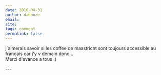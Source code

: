 ```yaml
---
date: 2010-08-31
author: dadouze
email: 
site: 
tags: comment
permalink: false
---
```


<p>j`aimerais savoir si les coffee de maastricht sont toujours accessible au francais  car j'y v demain donc... <br />
Merci d'avance a tous :)</p>
---